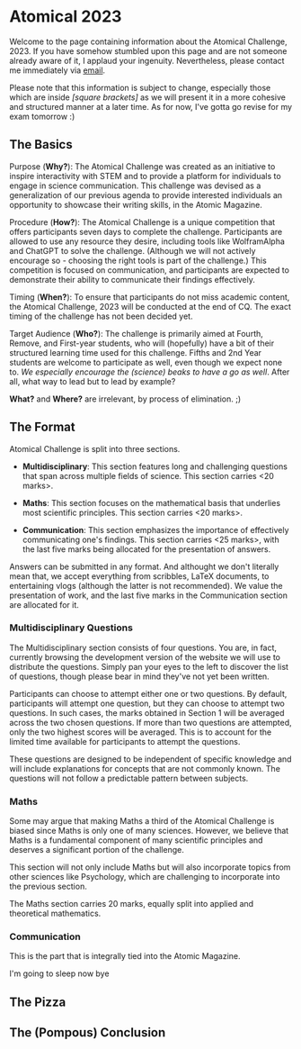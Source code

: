 # Atomical 2023

Welcome to the page containing information about the Atomical Challenge, 2023. If you have somehow stumbled upon this page and are not someone already aware of it, I applaud your ingenuity. Nevertheless, please contact me immediately via [email](mailto:lancy@nosleep.pro?subject=[Atomic]%20I%20Broke%20Your%20Code). 

Please note that this information is subject to change, especially those which are inside *[square brackets]* as we will present it in a more cohesive and structured manner at a later time. As for now, I've gotta go revise for my exam tomorrow :)

## The Basics

Purpose (**Why?**):
The Atomical Challenge was created as an initiative to inspire interactivity with STEM and to provide a platform for individuals to engage in science communication. This challenge was devised as a generalization of our previous agenda to provide interested individuals an opportunity to showcase their writing skills, in the Atomic Magazine.

Procedure (**How?**): 
The Atomical Challenge is a unique competition that offers participants seven days to complete the challenge. Participants are allowed to use any resource they desire, including tools like WolframAlpha and ChatGPT to solve the challenge. (Although we will not actively encourage so - choosing the right tools is part of the challenge.) This competition is focused on communication, and participants are expected to demonstrate their ability to communicate their findings effectively. 

Timing (**When?**):
To ensure that participants do not miss academic content, the Atomical Challenge, 2023 will be conducted at the end of CQ. The exact timing of the challenge has not been decided yet.

Target Audience (**Who?**):
The challenge is primarily aimed at Fourth, Remove, and First-year students, who will (hopefully) have a bit of their structured learning time used for this challenge. Fifths and 2nd Year students are welcome to participate as well, even though we expect none to. *We especially encourage the (science) beaks to have a go as well*. After all, what way to lead but to lead by example?

**What?** and **Where?** are irrelevant, by process of elimination. ;)

## The Format

Atomical Challenge is split into three sections.

+ **Multidisciplinary**: This section features long and challenging questions that span across multiple fields of science. This section carries <20 marks>.

+ **Maths**: This section focuses on the mathematical basis that underlies most scientific principles. This section carries <20 marks>.

+ **Communication**: This section emphasizes the importance of effectively communicating one's findings. This section carries <25 marks>, with the last five marks being allocated for the presentation of answers.

Answers can be submitted in any format. And althought we don't literally mean that, we accept everything from scribbles, LaTeX documents, to entertaining vlogs (although the latter is not recommended). We value the presentation of work, and the last five marks in the Communication section are allocated for it.

### Multidisciplinary Questions

The Multidisciplinary section consists of four questions. You are, in fact, currently browsing the development version of the website we will use to distribute the questions. Simply pan your eyes to the left to discover the list of questions, though please bear in mind they've not yet been written. 

Participants can choose to attempt either one or two questions. By default, participants will attempt one question, but they can choose to attempt two questions. In such cases, the marks obtained in Section 1 will be averaged across the two chosen questions. If more than two questions are attempted, only the two highest scores will be averaged. This is to account for the limited time available for participants to attempt the questions.

These questions are designed to be independent of specific knowledge and will include explanations for concepts that are not commonly known. The questions will not follow a predictable pattern between subjects.

### Maths

Some may argue that making Maths a third of the Atomical Challenge is biased since Maths is only one of many sciences. However, we believe that Maths is a fundamental component of many scientific principles and deserves a significant portion of the challenge.

This section will not only include Maths but will also incorporate topics from other sciences like Psychology, which are challenging to incorporate into the previous section.

The Maths section carries 20 marks, equally split into applied and theoretical mathematics.

### Communication

This is the part that is integrally tied into the Atomic Magazine.

I'm going to sleep now bye

## The Pizza

## The (Pompous) Conclusion
